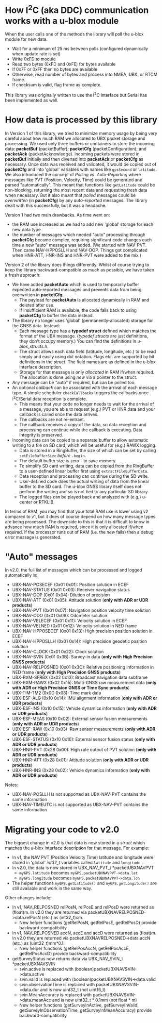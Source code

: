 How I<sup>2</sup>C (aka DDC) communication works with a u-blox module
===========================================================

When the user calls one of the methods the library will poll the u-blox module for new data.

* Wait for a minimum of 25 ms between polls (configured dynamically when update rate is set)
* Write 0xFD to module
* Read two bytes (0xFD and 0xFE) for bytes available
* If 0x7F or 0xFF then no bytes are available
* Otherwise, read number of bytes and process into NMEA, UBX, or RTCM frame.
* If checksum is valid, flag frame as complete.

This library was originally written to use the I<sup>2</sup>C interface but Serial has been implemented as well.

How data is processed by this library
===========================================================

In Version 1 of this library, we tried to minimize memory usage by being very careful about how much RAM we allocated to UBX packet storage and processing. We used only three buffers or containers to store the incoming data: **packetBuf** (packetBuffer); **packetCfg** (packetConfiguration); and **packetAck** (packetAcknowledge). Incoming packets were stored in **packetBuf** initially and then diverted into **packetAck** or **packetCfg** as necessary. Once data was received and validated, it would be copied out of **packetCfg** and into 'global' variables with names like ```gpsSecond``` or ```latitude```. We also introduced the concept of _Polling vs. Auto-Reporting_ where messages like PVT (Position, Velocity, Time) could be generated and parsed "automatically". This meant that functions like ```getLatitude``` could be non-blocking, returning the most recent data and requesting fresh data when necessary. But it also meant that _polled_ messages could be _overwritten_ (in **packetCfg**) by any _auto-reported_ messages. The library dealt with this successfully, but it was a headache.

Version 1 had two main drawbacks. As time went on:
- the RAM use increased as we had to add new 'global' storage for each new data type
- the number of messages which needed "auto" processing through **packetCfg** became complex, requiring significant code changes each time a new "auto" message was added. (We started with NAV-PVT. Then came NAV-HPPOSLLH and NAV-DOP. Things got complicated when HNR-ATT, HNR-INS and HNR-PVT were added to the mix.)

Version 2 of the library does things differently. Whilst of course trying to keep the library backward-compatible as much as possible, we have taken a fresh approach:
- We have added **packetAuto** which is used to temporarily buffer expected auto-reported messages and prevents data from being overwritten in **packetCfg**.
  - The payload for **packetAuto** is allocated dynamically in RAM and deleted after use.
  - If insufficient RAM is available, the code falls back to using **packetCfg** to buffer the data instead.
- The library no longer uses 'global' (permanently-allocated) storage for the GNSS data. Instead:
  - Each message type has a **typedef struct** defined which matches the format of the UBX message. (_typedef structs_ are just definitions, they don't occupy memory.) You can find the definitions in _u-blox_structs.h_.
  - The struct allows each data field (latitude, longitude, etc.) to be read simply and easily using dot notation. Flags etc. are supported by bit definitions in the struct. The field names are as defined in the u-blox interface description.
  - Storage for that message is only _allocated_ in RAM if/when required. The allocation is done using _new_ via a pointer to the struct.
- _Any_ message can be "auto" if required, but can be polled too.
- An optional _callback_ can be associated with the arrival of each message type. A simple scheduler ```checkCallbacks``` triggers the callbacks once I<sup>2</sup>C/Serial data reception is complete.
  - This means that your code no longer needs to wait for the arrival of a message, you are able to request (e.g.) PVT or HNR data and your callback is called once the data arrives.
  - The callbacks are not re-entrant.
  - The callback receives a _copy_ of the data, so data reception and processing can continue while the callback is executing. Data integrity is preserved.
- Incoming data can be copied to a separate buffer to allow automatic writing to a file on SD card, which will be useful for (e.g.) RAWX logging.
  - Data is stored in a RingBuffer, the size of which can be set by calling ```setFileBufferSize``` _before_ ```.begin```.
  - The default buffer size is zero - to save memory.
  - To simplify SD card writing, data can be copied from the RingBuffer to a user-defined linear buffer first using ```extractFileBufferData```.
  - Data reception and processing can continue during the SD write.
  - User-defined code does the actual writing of data from the linear buffer to the SD card. The u-blox GNSS library itself does not perform the writing and so is not tied to any particular SD library.
  - The logged files can be played back and analyzed with (e.g.) u-center or RTKLIB.

In terms of RAM, you may find that your total RAM use is lower using v2 compared to v1, but it does of course depend on how many message types are being processed. The downside to this is that it is difficult to know in advance how much RAM is required, since it is only allocated if/when required. If the processor runs out of RAM (i.e. the _new_ fails) then a debug error message is generated.

"Auto" messages
===========================================================

In v2.0, the full list of messages which can be processed and logged automatically is:
- UBX-NAV-POSECEF (0x01 0x01): Position solution in ECEF
- UBX-NAV-STATUS (0x01 0x03): Receiver navigation status
- UBX-NAV-DOP (0x01 0x04): Dilution of precision
- UBX-NAV-ATT (0x01 0x05): Attitude solution (**only with ADR or UDR products**)
- UBX-NAV-PVT (0x01 0x07): Navigation position velocity time solution
- UBX-NAV-ODO (0x01 0x09): Odometer solution
- UBX-NAV-VELECEF (0x01 0x11): Velocity solution in ECEF
- UBX-NAV-VELNED (0x01 0x12): Velocity solution in NED frame
- UBX-NAV-HPPOSECEF (0x01 0x13): High precision position solution in ECEF
- UBX-NAV-HPPOSLLH (0x01 0x14): High precision geodetic position solution
- UBX-NAV-CLOCK (0x01 0x22): Clock solution
- UBX-NAV-SVIN (0x01 0x3B): Survey-in data (**only with High Precision GNSS products**)
- UBX-NAV-RELPOSNED (0x01 0x3C): Relative positioning information in NED frame (**only with High Precision GNSS products**)
- UBX-RXM-SFRBX (0x02 0x13): Broadcast navigation data subframe
- UBX-RXM-RAWX (0x02 0x15): Multi-GNSS raw measurement data (**only with ADR or High Precision GNSS or Time Sync products**)
- UBX-TIM-TM2 (0x0D 0x03): Time mark data
- UBX-ESF-ALG (0x10 0x14): IMU alignment information (**only with ADR or UDR products**)
- UBX-ESF-INS (0x10 0x15): Vehicle dynamics information (**only with ADR or UDR products**)
- UBX-ESF-MEAS (0x10 0x02): External sensor fusion measurements (**only with ADR or UDR products**)
- UBX-ESF-RAW (0x10 0x03): Raw sensor measurements (**only with ADR or UDR products**)
- UBX-ESF-STATUS (0x10 0x10): External sensor fusion status (**only with ADR or UDR products**)
- UBX-HNR-PVT (0x28 0x00): High rate output of PVT solution (**only with ADR or UDR products**)
- UBX-HNR-ATT (0x28 0x01): Attitude solution (**only with ADR or UDR products**)
- UBX-HNR-INS (0x28 0x02): Vehicle dynamics information (**only with ADR or UDR products**)

Notes:
- UBX-NAV-POSLLH is not supported as UBX-NAV-PVT contains the same information
- UBX-NAV-TIMEUTC is not supported as UBX-NAV-PVT contains the same information

Migrating your code to v2.0
===========================================================

The biggest change in v2.0 is that data is now stored in a _struct_ which matches the u-blox interface description for that message. For example:
- In v1, the NAV PVT (Position Velocity Time) latitude and longitude were stored in 'global' _int32_t_ variables called ```latitude``` and ```longitude```
- In v2.0, the data is now stored in UBX_NAV_PVT_t *packetUBXNAVPVT
  - ```myGPS.latitude``` becomes ```myGPS.packetUBXNAVPVT->data.lat```
  - ```myGPS.longitude``` becomes ```myGPS.packetUBXNAVPVT->data.lon```
- The helper functions ```myGPS.getLatitude()``` and ```myGPS.getLongitude()``` are still available and work in the same way.

Other changes include:
- In v1, NAV_RELPOSNED relPosN, relPosE and relPosD were returned as (float)m. In v2.0 they are returned via packetUBXNAVRELPOSNED->data.relPosN (etc.) as (int32_t)cm.
  - New helper functions (getRelPosN, getRelPosE, getRelPosD) provide backward-compatibility
- In v1, NAV_RELPOSNED accN, accE and accD were returned as (float)m. In v2.0 they are returned via packetUBXNAVRELPOSNED->data.accN (etc.) as (uint32_t)mm*0.1.
  - New helper functions (getRelPosAccN, getRelPosAccE, getRelPosAccD) provide backward-compatibility
- getSurveyStatus now returns data via UBX_NAV_SVIN_t *packetUBXNAVSVIN
  - svin.active is replaced with (boolean)packetUBXNAVSVIN->data.active
  - svin.valid is replaced with (boolean)packetUBXNAVSVIN->data.valid
  - svin.observationTime is replaced with packetUBXNAVSVIN->data.dur and is now uint32_t (not uint16_t)
  - svin.MeanAccuracy is replaced with packetUBXNAVSVIN->data.meanAcc and is now uint32_t * 0.1mm (not float * m)
  - New helper functions (getSurveyInActive, getSurveyInValid, getSurveyInObservationTime, getSurveyInMeanAccuracy) provide backward-compatibility

